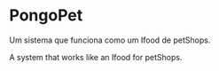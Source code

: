 # PongoPet

Um sistema que funciona como um Ifood de petShops.

A system that works like an Ifood for petShops.
